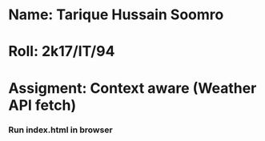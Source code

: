 # Name: Tarique Hussain Soomro
# Roll: 2k17/IT/94
# Assigment: Context aware (Weather API fetch)

### Run index.html in browser
